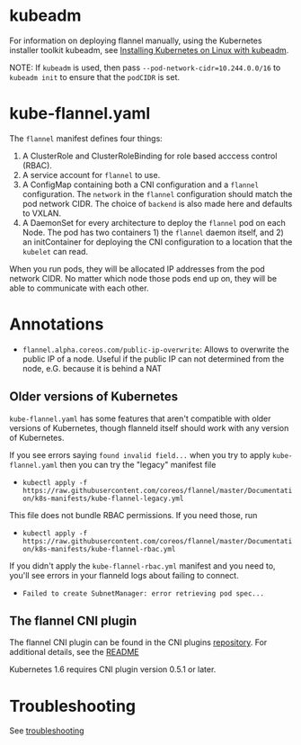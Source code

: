 # kubeadm

For information on deploying flannel manually, using the Kubernetes installer toolkit kubeadm, see [Installing Kubernetes on Linux with kubeadm][kubeadm].

NOTE: If `kubeadm` is used, then pass `--pod-network-cidr=10.244.0.0/16` to `kubeadm init` to ensure that the `podCIDR` is set.

# kube-flannel.yaml

The `flannel` manifest defines four things:
1. A ClusterRole and ClusterRoleBinding for role based acccess control (RBAC).
2. A service account for `flannel` to use.
3. A ConfigMap containing both a CNI configuration and a `flannel` configuration. The `network` in the `flannel` configuration should match the pod network CIDR. The choice of `backend` is also made here and defaults to VXLAN.
4. A DaemonSet for every architecture to deploy the `flannel` pod on each Node. The pod has two containers 1) the `flannel` daemon itself, and 2) an initContainer for deploying the CNI configuration to a location that the `kubelet` can read.

When you run pods, they will be allocated IP addresses from the pod network CIDR. No matter which node those pods end up on, they will be able to communicate with each other.

# Annotations

*  `flannel.alpha.coreos.com/public-ip-overwrite`: Allows to overwrite the public IP of a node. Useful if the public IP can not determined from the node, e.G. because it is behind a NAT

## Older versions of Kubernetes

`kube-flannel.yaml` has some features that aren't compatible with older versions of Kubernetes, though flanneld itself should work with any version of Kubernetes.

If you see errors saying `found invalid field...` when you try to apply `kube-flannel.yaml` then you can try the "legacy" manifest file
* `kubectl apply -f https://raw.githubusercontent.com/coreos/flannel/master/Documentation/k8s-manifests/kube-flannel-legacy.yml`

This file does not bundle RBAC permissions. If you need those, run
* `kubectl apply -f https://raw.githubusercontent.com/coreos/flannel/master/Documentation/k8s-manifests/kube-flannel-rbac.yml`

If you didn't apply the `kube-flannel-rbac.yml` manifest and you need to, you'll see errors in your flanneld logs about failing to connect. 
* `Failed to create SubnetManager: error retrieving pod spec...`

## The flannel CNI plugin

The flannel CNI plugin can be found in the CNI plugins [repository](https://github.com/containernetworking/plugins). For additional details, see the [README](https://github.com/containernetworking/plugins/tree/master/plugins/meta/flannel)

Kubernetes 1.6 requires CNI plugin version 0.5.1 or later.

# Troubleshooting

See [troubleshooting](troubleshooting.md)

[kubeadm]: https://kubernetes.io/docs/getting-started-guides/kubeadm/
